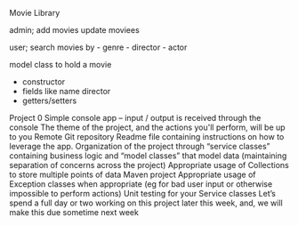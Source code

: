 Movie Library 

admin;
    add movies 
    update moviees

user; 
    search movies by 
        - genre
        - director
        - actor


model class to hold a movie 
- constructor 
- fields like name director
- getters/setters 



Project 0
Simple console app – input / output is received through the console
The theme of the project, and the actions you'll perform, will be up to you
Remote Git repository
Readme file containing instructions on how to leverage the app.
Organization of the project through “service classes” containing business logic and “model classes” that model data (maintaining separation of concerns across the project)
Appropriate usage of Collections to store multiple points of data
Maven project
Appropriate usage of Exception classes when appropriate (eg for bad user input or otherwise impossible to perform actions)
Unit testing for your Service classes
Let’s spend a full day or two working on this project later this week, and, we will make this due sometime next week 